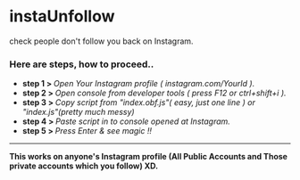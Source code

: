 # instaUnfollow
check people don't follow you back on Instagram.
<h3>Here are steps, how to proceed..</h3>

<ul>  
<li><b>step 1 > </b> <i>Open Your Instagram profile ( instagram.com/YourId ).</i></li>
<li><b>step 2 > </b> <i>Open console from developer tools ( press F12 or ctrl+shift+i ).</i></li>
<li><b>step 3 > </b> <i>Copy script from  "index.obf.js"( easy, just one line ) or "index.js"(pretty much messy) </i></li>
<li><b>step 4 > </b> <i>Paste script in to console opened at Instagram.</i></li>
<li><b>step 5 > </b> <i>Press Enter & see magic !!</i></li>
</ul>


<hr>
<b> This works on anyone's Instagram profile (All Public Accounts and Those private accounts which you follow) XD. </b>
